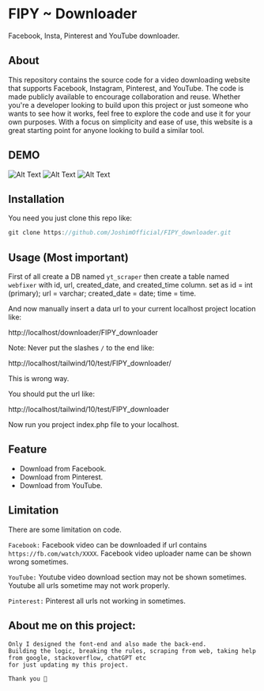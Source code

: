 # FIPY ~ Downloader
Facebook, Insta, Pinterest and YouTube downloader.



## About

This repository contains the source code for a video downloading website that supports Facebook, Instagram, Pinterest, and YouTube. The code is made publicly available to encourage collaboration and reuse. Whether you're a developer looking to build upon this project or just someone who wants to see how it works, feel free to explore the code and use it for your own purposes. With a focus on simplicity and ease of use, this website is a great starting point for anyone looking to build a similar tool.

## DEMO

![Alt Text](demos/Facebook.gif)
![Alt Text](demos/YouTube.gif)
![Alt Text](demos/Pinterest.gif)


## Installation

You need you just clone this repo like:

```groovy
git clone https://github.com/JoshimOfficial/FIPY_downloader.git
```


## Usage (Most important)

First of all create a DB named `yt_scraper` then create a table named `webfixer` with id, url, created_date, and created_time column.
set as  id = int (primary);
        url = varchar;
        created_date = date;
        time = time.

And now manually insert a data url to your current localhost project location like:

http://localhost/downloader/FIPY_downloader



Note: Never put the slashes `/` to the end like: 

http://localhost/tailwind/10/test/FIPY_downloader/

This is wrong way.



You should put the url like:

http://localhost/tailwind/10/test/FIPY_downloader


Now run you project index.php file to your localhost. 


## Feature

- Download from Facebook.
- Download from Pinterest.
- Download from YouTube.


## Limitation

There are some limitation on code. 


`Facebook:`
Facebook video can be downloaded if url contains `https://fb.com/watch/XXXX`.
Facebook video uploader name can be shown wrong sometimes.

`YouTube:`
Youtube video download section may not be shown sometimes.
Youtube all urls sometime may not work properly.

`Pinterest:`
Pinterest all urls not working in sometimes.


## About me on this project:

```
Only I designed the font-end and also made the back-end.
Building the logic, breaking the rules, scraping from web, taking help from google, stackoverflow, chatGPT etc
for just updating my this project. 

Thank you 💜

```
